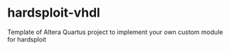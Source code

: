 # hardsploit-vhdl
Template of Altera Quartus project to implement your own custom module for hardsploit
